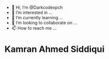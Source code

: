 - 👋 Hi, I’m @Darkcodexpch
- 👀 I’m interested in ...
- 🌱 I’m currently learning ...
- 💞️ I’m looking to collaborate on ...
- 📫 How to reach me ...
<h1>Kamran Ahmed Siddiqui</h1>
<!---
Darkcodexpch/Darkcodexpch is a ✨ special ✨ repository because its `README.md` (this file) appears on your GitHub profile.
You can click the Preview link to take a look at your changes.
--->
